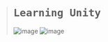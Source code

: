 > # `Learning Unity`
> ![image](https://github.com/imvickykumar999/Learning-Unity/assets/50515418/48895a9d-7935-49db-8c1c-c76f7fcc0ffb)
> ![image](https://github.com/imvickykumar999/Learning-Unity/assets/50515418/93516728-9872-4d84-adf2-869a1ff26af6)
